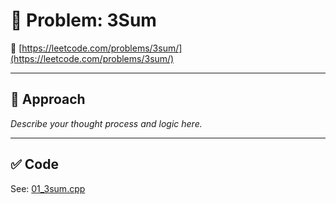 ﻿# 🧠 Problem: 3Sum

🔗 [https://leetcode.com/problems/3sum/](https://leetcode.com/problems/3sum/)

---

## 🚀 Approach

_Describe your thought process and logic here._

---

## ✅ Code

See: [01_3sum.cpp](./01_3sum.cpp)
